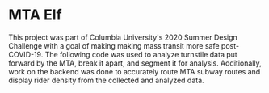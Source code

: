 # MTA Elf

This project was part of Columbia University's 2020 Summer Design Challenge with a goal of making making mass transit more safe post-COVID-19. The following code was used to analyze turnstile data put forward by the MTA, break it apart, and segment it for analysis. Additionally, work on the backend was done to accurately route MTA subway routes and display rider density from the collected and analyzed data.
